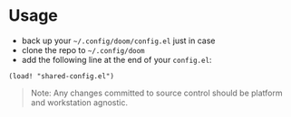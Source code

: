 # Usage

- back up your `~/.config/doom/config.el` just in case
- clone the repo to `~/.config/doom`
- add the following line at the end of your `config.el`:

```elisp
(load! "shared-config.el")
```

> Note:
> Any changes committed to source control should be platform and workstation agnostic.

